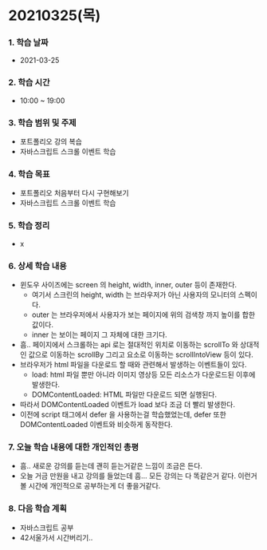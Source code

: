 # 20210325\(목\)

### 1. 학습 날짜

* 2021-03-25

### 2. 학습 시간

* 10:00 ~ 19:00

### 3. 학습 범위 및 주제

* 포트폴리오 강의 복습
* 자바스크립트 스크롤 이벤트 학습

### 4. 학습 목표

* 포트폴리오 처음부터 다시 구현해보기
* 자바스크립트 스크롤 이벤트 학습

### 5. 학습 정리

* x

### 6. 상세 학습 내용

* 윈도우 사이즈에는 screen 의 height, width, inner, outer 등이 존재한다.
  * 여기서 스크린의 height, width 는 브라우저가 아닌 사용자의 모니터의 스펙이다.
  * outer 는 브라우저에서 사용자가 보는 페이지에 위의 검색창 까지 높이를 합한 값이다.
  * inner 는 보이는 페이지 그 자체에 대한 크기다.
* 흠.. 페이지에서 스크롤하는 api 로는 절대적인 위치로 이동하는 scrollTo 와 상대적인 값으로 이동하는 scrollBy 그리고 요소로 이동하는 scrollIntoView 등이 있다.
* 브라우저가 html 파일을 다운로드 할 때와 관련해서 발생하는 이벤트들이 있다.
  * load: html 파일 뿐만 아니라 이미지 영상등 모든 리소스가 다운로드된 이후에 발생한다.
  * DOMContentLoaded: HTML 파일만 다운로드 되면 실행된다.
* 따라서 DOMContentLoaded 이벤트가 load 보다 조금 더 빨리 발생한다.
* 이전에 script 태그에서 defer 을 사용하는걸 학습했었는데, defer 또한 DOMContentLoaded 이벤트와 비슷하게 동작한다.

### 7. 오늘 학습 내용에 대한 개인적인 총평

* 흠.. 새로운 강의를 듣는데 괜히 듣는거같은 느낌이 조금은 든다.
* 오늘 거금 만원을 내고 강의를 들었는데 흠... 모든 강의는 다 똑같은거 같다. 이런거 볼 시간에 개인적으로 공부하는게 더 좋을거같다.

### 8. 다음 학습 계획

* 자바스크립트 공부
* 42서울가서 시간버리기..

